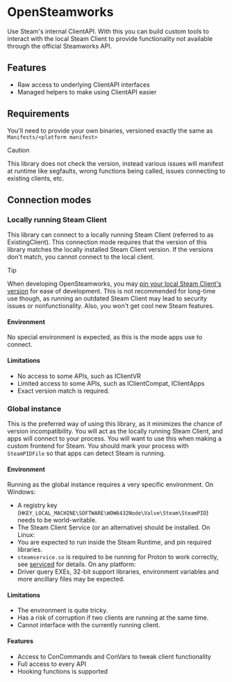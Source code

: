 # OpenSteamworks
Use Steam's internal ClientAPI. With this you can build custom tools to interact with the local Steam Client to provide functionality not available through the official Steamworks API.

## Features
- Raw access to underlying ClientAPI interfaces
- Managed helpers to make using ClientAPI easier

## Requirements
You'll need to provide your own binaries, versioned exactly the same as `Manifests/<platform manifest>`

> [!CAUTION]
> This library does not check the version, instead various issues will manifest at runtime like segfaults, wrong functions being called, issues connecting to existing clients, etc.

## Connection modes
### Locally running Steam Client
This library can connect to a locally running Steam Client (referred to as ExistingClient).
This connection mode requires that the version of this library matches the locally installed Steam Client version.
If the versions don't match, you cannot connect to the local client.


> [!TIP]
> When developing OpenSteamworks, you may [pin your local Steam Client's version](https://github.com/OpenSteamClient/archived_packages) for ease of development.
> This is not recommended for long-time use though, as running an outdated Steam Client may lead to security issues or nonfunctionality.
> Also, you won't get cool new Steam features.

#### Environment
No special environment is expected, as this is the mode apps use to connect.

#### Limitations
- No access to some APIs, such as IClientVR
- Limited access to some APIs, such as IClientCompat, IClientApps
- Exact version match is required.

### Global instance
This is the preferred way of using this library, as it minimizes the chance of version incompatibility.
You will act as the locally running Steam Client, and apps will connect to your process.
You will want to use this when making a custom frontend for Steam.
You should mark your process with `SteamPIDFile` so that apps can detect Steam is running.

#### Environment
Running as the global instance requires a very specific environment.
On Windows:
- A registry key (`HKEY_LOCAL_MACHINE\SOFTWARE\WOW6432Node\Valve\Steam\SteamPID`) needs to be world-writable.
- The Steam Client Service (or an alternative) should be installed.
On Linux:
- You are expected to run inside the Steam Runtime, and pin required libraries.
- `steamservice.so` is required to be running for Proton to work correctly, see [serviced](OpenSteamworks.Native/serviced/main.cpp) for details. 
On any platform:
- Driver query EXEs, 32-bit support libraries, environment variables and more ancillary files may be expected.

#### Limitations
- The environment is quite tricky.
- Has a risk of corruption if two clients are running at the same time.
- Cannot interface with the currently running client.

#### Features
- Access to ConCommands and ConVars to tweak client functionality
- Full access to every API
- Hooking functions is supported